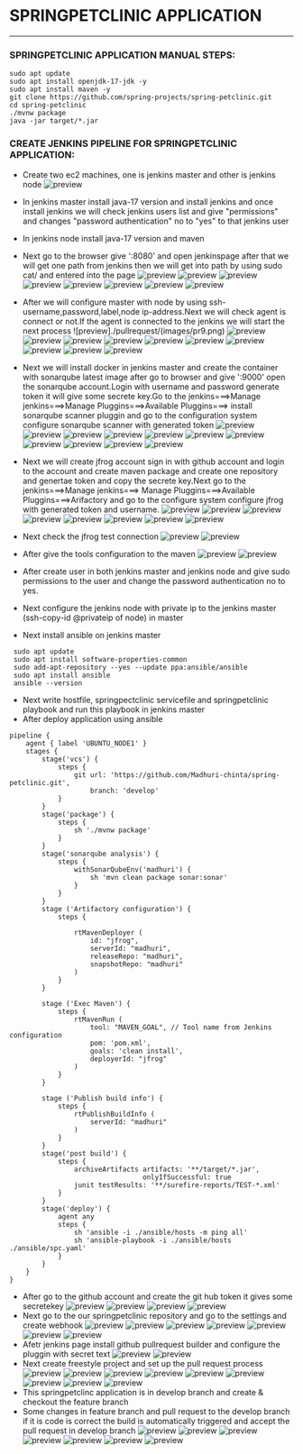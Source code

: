 #  SPRINGPETCLINIC APPLICATION 
   ----------------------------

### SPRINGPETCLINIC APPLICATION MANUAL STEPS:

```
sudo apt update
sudo apt install openjdk-17-jdk -y
sudo apt install maven -y
git clone https://github.com/spring-projects/spring-petclinic.git
cd spring-petclinic
./mvnw package
java -jar target/*.jar

```
### CREATE JENKINS PIPELINE FOR SPRINGPETCLINIC APPLICATION:

* Create two ec2 machines, one is jenkins master and other is jenkins node
![preview](./pullrequest/images/pr1.png)
* In jenkins master install java-17 version and install jenkins and once install jenkins we will check jenkins users list and give "permissions" and changes "password authentication" no to "yes" to that jenkins user
* In jenkins node install java-17 version and maven
* Next go to the browser give '<jenkins master ip>:8080' and open jenkinspage after that we will get one path from jenkins then we will get into path by using sudo cat/<path> and entered into the page
![preview](./pullrequest/images/pr2.png)
![preview](./pullrequest/images/pr3.png)
![preview](./pullrequest/images/pr4.png)
![preview](./pullrequest/images/pr5.png)
![preview](./pullrequest/images/pr6.png)
![preview](./pullrequest/images/pr7.png)
![preview](./pullrequest/images/pr8.png)
![preview](./pullrequest/images/pr9.png)
* After we will configure master with node by using ssh-username,password,label,node ip-address.Next we will check agent is connect or not.If the agent is connected to the jenkins we will start the next process
![preview]./pullrequest/(images/pr9.png) 
![preview](./pullrequest/images/pr10.png)
![preview](./pullrequest/images/pr11.png)
![preview](./pullrequest/images/pr12.png)
![preview](./pullrequest/images/pr13.png)
![preview](./pullrequest/images/pr14.png)
![preview](./pullrequest/images/pr15.png)
![preview](./pullrequest/images/pr16.png)
![preview](./pullrequest/images/pr17.png)
![preview](./pullrequest/images/pr18.png)
![preview](./pullrequest/images/pr19.png)

* Next we will install docker in jenkins master and create the container with sonarqube latest image after go to browser and give '<jenkins master ip>:9000' open the sonarqube account.Login with  username and password generate token it will give some secrete key.Go to the jenkins===>Manage jenkins===>Manage Pluggins===>Available Pluggins===>
install sonarqube scanner pluggin and go to the configuration system configure sonarqube scanner with generated token
![preview](./pullrequest/images/pr20.png)
![preview](./pullrequest/images/pr21.png)
![preview](./pullrequest/images/pr22.png)
![preview](./pullrequest/images/pr23.png)
![preview](./pullrequest/images/pr24.png)
![preview](./pullrequest/images/pr25.png)
![preview](./pullrequest/images/pr26.png)
![preview](./pullrequest/images/pr27.png)
![preview](./pullrequest/images/pr28.png)
![preview](./pullrequest/images/pr29.png)
![preview](./pullrequest/images/pr30.png)
* Next we will create jfrog account sign in with github account and login to the account and create maven package and create one  repository and genertae token and copy the secrete key.Next go to the jenkins===>Manage jenkins===> Manage Pluggins===>Available Pluggins===>Arifactory and go to the configure system configure jfrog with generated token and username.
![preview](./pullrequest/images/pr31.png)
![preview](./pullrequest/images/pr32.png)
![preview](./pullrequest/images/pr33.png)
![preview](./pullrequest/images/pr34.png)
![preview](./pullrequest/images/pr35.png)
![preview](./pullrequest/images/pr36.png)
![preview](./pullrequest/images/pr37.png) 
![preview](./pullrequest/images/pr38.png)
* Next check the jfrog test connection
![preview](./pullrequest/images/pr39.png)
![preview](./pullrequest/images/pr40.png) 
* After give the tools configuration to the maven
![preview](./pullrequest/images/pr41.png)
![preview](./pullrequest/images/pr42.png) 
* After create user in both jenkins master and jenkins node and give sudo permissions to the user and change the password authentication no to yes. 
* Next configure the jenkins node with private ip to the  jenkins master (ssh-copy-id <username>@privateip of node) in master
* Next install ansible on jenkins master
```
 sudo apt update
 sudo apt install software-properties-common
 sudo add-apt-repository --yes --update ppa:ansible/ansible
 sudo apt install ansible
 ansible --version

``` 
* Next write hostfile, springpectclinic servicefile and springpetclinic playbook and run this playbook in jenkins master
* After deploy application using ansible
```
pipeline {
    agent { label 'UBUNTU_NODE1' }
    stages {
        stage('vcs') {
            steps {
                git url: 'https://github.com/Madhuri-chinta/spring-petclinic.git',
                    branch: 'develop'
            }
        }
        stage('package') {
            steps {
                sh './mvnw package'
            }
        }
        stage('sonarqube analysis') {
            steps {
                withSonarQubeEnv('madhuri') {
                    sh 'mvn clean package sonar:sonar'
                }
            }
        } 
        stage ('Artifactory configuration') {
            steps {
            
                rtMavenDeployer (
                    id: "jfrog",
                    serverId: "madhuri",
                    releaseRepo: "madhuri",
                    snapshotRepo: "madhuri"
                )
            }
        }

        stage ('Exec Maven') {
            steps {
                rtMavenRun (
                    tool: "MAVEN_GOAL", // Tool name from Jenkins configuration
                    pom: 'pom.xml',
                    goals: 'clean install',
                    deployerId: "jfrog"
                )
            }
        }

        stage ('Publish build info') {
            steps {
                rtPublishBuildInfo (
                    serverId: "madhuri"
                )
            }
        }   
        stage('post build') {
            steps {
                archiveArtifacts artifacts: '**/target/*.jar',
                                 onlyIfSuccessful: true
                junit testResults: '**/surefire-reports/TEST-*.xml'
            }
        }
        stage('deploy') {
            agent any
            steps {
                sh 'ansible -i ./ansible/hosts -m ping all'
                sh 'ansible-playbook -i ./ansible/hosts ./ansible/spc.yaml'
            }
        }    
    }
}

```
* After go to the github account and create the git hub token it gives some secretekey 
![preview](./pullrequest/images/pr43.png)
![preview](./pullrequest/images/pr44.png)
![preview](./pullrequest/images/pr45.png)
![preview](./pullrequest/images/pr46.png)
* Next go to the our springpetclinic repository and go to the settings and create webhook
![preview](./pullrequest/images/pr47.png)
![preview](./pullrequest/images/pr48.png)
![preview](./pullrequest/images/pr49.png)
![preview](./pullrequest/images/pr50.png)
![preview](./pullrequest/images/pr51.png)
![preview](./pullrequest/images/pr52.png)
![preview](./pullrequest/images/pr53.png)
* Afetr jenkins page install github pullrequest builder and configure the pluggin with secret text
![preview](./pullrequest/images/pr54.png)
![preview](./pullrequest/images/pr55.png) 
* Next create freestyle project and set up the pull request process
![preview](./pullrequest/images/pr56.png)
![preview](./pullrequest/images/pr57.png)
![preview](./pullrequest/images/pr58.png)
![preview](./pullrequest/images/pr59.png)
![preview](./pullrequest/images/pr60.png)
![preview](./pullrequest/images/pr61.png)
![preview](./pullrequest/images/pr62.png)
![preview](./pullrequest/images/pr63.png)
![preview](./pullrequest/images/pr64.png)
* This springpetclinc application is in develop branch and create & checkout the feature branch
* Some changes in feature branch and pull request to the develop branch if it is code is correct the build is automatically triggered and accept the pull request in develop branch
![preview](./pullrequest/images/pr65.png)
![preview](./pullrequest/images/pr66.png)
![preview](./pullrequest/images/pr67.png)
![preview](./pullrequest/images/pr68.png)
![preview](./pullrequest/images/pr69.png)
![preview](./pullrequest/images/pr70.png)
![preview](./pullrequest/images/pr71.png)  
